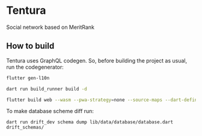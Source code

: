 # Tentura

Social network based on MeritRank

## How to build

Tentura uses GraphQL codegen. So, before building the project as usual,
        run the codegenerator:

```bash
flutter gen-l10n

dart run build_runner build -d

flutter build web --wasm --pwa-strategy=none --source-maps --dart-define-from-file=.env --dart-define NEED_INVITE_CODE=true --dart-define SERVER_NAME=https://app.tentura.io
```

To make database scheme diff run:

```
dart run drift_dev schema dump lib/data/database/database.dart drift_schemas/
```
